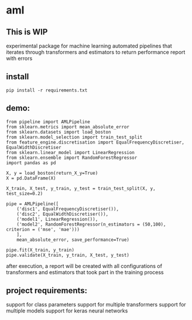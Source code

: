 # aml

## This is WIP

experimental package for machine learning automated pipelines that iterates through transformers and estimators to return performance report with errors

## install

```
pip install -r requirements.txt
```

## demo:

```
from pipeline import AMLPipeline
from sklearn.metrics import mean_absolute_error
from sklearn.datasets import load_boston
from sklearn.model_selection import train_test_split
from feature_engine.discretisation import EqualFrequencyDiscretiser, EqualWidthDiscretiser
from sklearn.linear_model import LinearRegression
from sklearn.ensemble import RandomForestRegressor
import pandas as pd

X, y = load_boston(return_X_y=True)
X = pd.DataFrame(X)

X_train, X_test, y_train, y_test = train_test_split(X, y, test_size=0.2)

pipe = AMLPipeline([
    ('disc1', EqualFrequencyDiscretiser()),
    ('disc2', EqualWidthDiscretiser()),
    ('model1', LinearRegression()),
    ('model2', RandomForestRegressor(n_estimators = (50,100), criterion = ('mse', 'mae')))
    ],
    mean_absolute_error, save_performance=True)

pipe.fit(X_train, y_train)
pipe.validate(X_train, y_train, X_test, y_test)

```
after execution, a report will be created with all configurations of transformers and estimators that took part in the training process

## project requirements:
support for class parameters
support for multiple transformers
support for multiple models
support for keras neural networks
